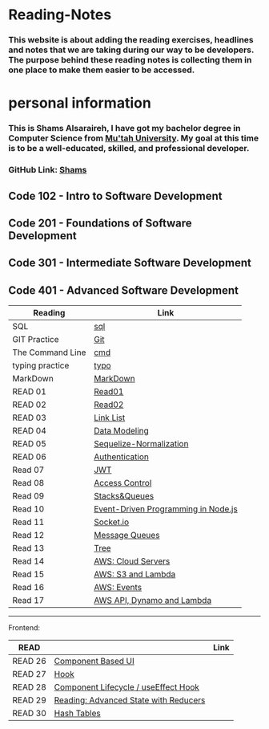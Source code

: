 # Reading-Notes
### This website is about adding the reading exercises, headlines and notes that we are taking during our way to be developers. The purpose behind these reading notes is collecting them in one place to make them easier to be accessed.

# personal information 
### This is Shams Alsaraireh, I have got my bachelor degree in Computer Science  from [Mu'tah University](https://www.mutah.edu.jo/Home.aspx). My goal at this time is to be a well-educated, skilled, and professional developer.

### GitHub Link: [Shams](https://github.com/shamssar)



## Code 102 - Intro to Software Development
## Code 201 - Foundations of Software Development
## Code 301 - Intermediate Software Development
## Code 401 - Advanced Software Development


|Reading               | Link |
| -----------           | ----------- |
|SQL                   | [sql](Sql.md)|
|GIT Practice           | [Git](Git.md)|    
|The Command Line       | [cmd](cmd.md)|
|typing practice        | [typo](Typo.md)|
| MarkDown              | [MarkDown](markdown.md)
|READ 01                | [Read01](READ01.md)|
|READ 02                | [Read02](READ02.md)
|READ 03                | [Link List](READ03.md)
|READ 04                | [Data Modeling](READ04.md)
|READ 05                |[Sequelize-Normalization](READ05.md)                         
|READ 06                |[Authentication](READ06.md)
|Read 07                |[JWT](README07.md)
|Read 08                |[Access Control](README08.md)
|Read 09                |[Stacks&Queues](README09.md)
|Read 10                |[Event-Driven Programming in Node.js](README10.md)
|Read 11                |[Socket.io](README11.MD)
|Read 12                |[Message Queues](README12.md)
|Read 13                |[Tree](README13.md)
|Read 14                |[ AWS: Cloud Servers](README14.md)
|Read 15                |[AWS: S3 and Lambda](README15.md)
|Read 16                |[ AWS: Events](README16.md)
|Read 17                |[AWS API, Dynamo and Lambda](README17.md)
---------------------------------------------------------------------------
Frontend:

| READ  |   | Link    
|---|---|---|
|  READ 26 | [Component Based UI](README26.md)  |   
READ 27     |  [Hook](README27.md )
|READ 28     |[Component Lifecycle / useEffect Hook](README28.md)
|READ 29     |[Reading: Advanced State with Reducers](README29.md)
|READ 30     |[Hash Tables](README30.md)